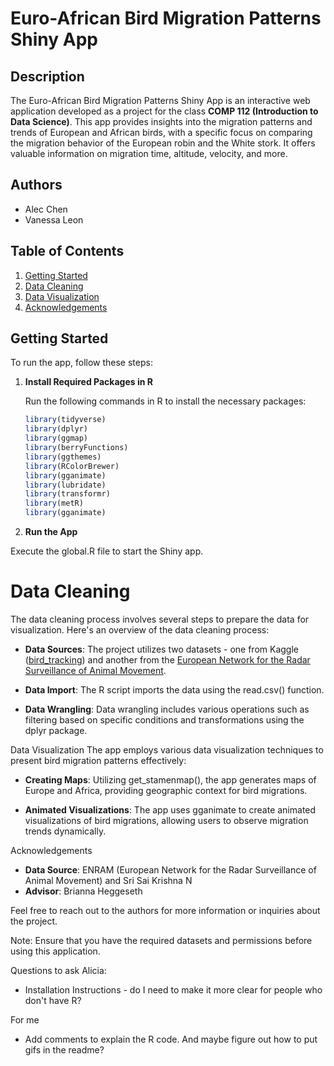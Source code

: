 # Euro-African Bird Migration Patterns Shiny App

## Description

The Euro-African Bird Migration Patterns Shiny App is an interactive web application developed as a project for the class **COMP 112 (Introduction to Data Science)**. This app provides insights into the migration patterns and trends of European and African birds, with a specific focus on comparing the migration behavior of the European robin and the White stork. It offers valuable information on migration time, altitude, velocity, and more.

## Authors

- Alec Chen
- Vanessa Leon

## Table of Contents

1. [Getting Started](#getting-started)
2. [Data Cleaning](#data-cleaning)
3. [Data Visualization](#data-visualization)
4. [Acknowledgements](#acknowledgements)

## Getting Started

To run the app, follow these steps:

1. **Install Required Packages in R**

   Run the following commands in R to install the necessary packages:

   ```R
   library(tidyverse)
   library(dplyr)
   library(ggmap)
   library(berryFunctions)
   library(ggthemes)
   library(RColorBrewer)
   library(gganimate)
   library(lubridate)
   library(transformr)
   library(metR)
   library(gganimate)
2. **Run the App**

Execute the global.R file to start the Shiny app.

# Data Cleaning
The data cleaning process involves several steps to prepare the data for visualization. Here's an overview of the data cleaning process:

- **Data Sources**: The project utilizes two datasets - one from Kaggle ([bird_tracking](https://www.kaggle.com/datasets/saikrishna20/bird-tracking)) and another from the [European Network for the Radar Surveillance of Animal Movement](https://github.com/enram/case-study).

- **Data Import**: The R script imports the data using the read.csv() function.

- **Data Wrangling**: Data wrangling includes various operations such as filtering based on specific conditions and transformations using the dplyr package.

Data Visualization
The app employs various data visualization techniques to present bird migration patterns effectively:

- **Creating Maps**: Utilizing get_stamenmap(), the app generates maps of Europe and Africa, providing geographic context for bird migrations.

- **Animated Visualizations**: The app uses gganimate to create animated visualizations of bird migrations, allowing users to observe migration trends dynamically.

Acknowledgements
- **Data Source**: ENRAM (European Network for the Radar Surveillance of Animal Movement) and Sri Sai Krishna N
- **Advisor**: Brianna Heggeseth

Feel free to reach out to the authors for more information or inquiries about the project.

Note: Ensure that you have the required datasets and permissions before using this application.

Questions to ask Alicia:
- Installation Instructions - do I need to make it more clear for people who don't have R?

For me
- Add comments to explain the R code. And maybe figure out how to put gifs in the readme?
